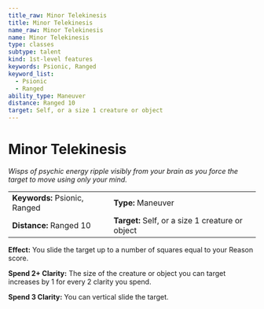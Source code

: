 ```yaml
---
title_raw: Minor Telekinesis
title: Minor Telekinesis
name_raw: Minor Telekinesis
name: Minor Telekinesis
type: classes
subtype: talent
kind: 1st-level features
keywords: Psionic, Ranged
keyword_list:
  - Psionic
  - Ranged
ability_type: Maneuver
distance: Ranged 10
target: Self, or a size 1 creature or object
---
```


# Minor Telekinesis

*Wisps of psychic energy ripple visibly from your brain as you force the target to move using only your mind.*

|                               |                                                  |
| :---------------------------- | :----------------------------------------------- |
| **Keywords:** Psionic, Ranged | **Type:** Maneuver                               |
| **Distance:** Ranged 10       | **Target:** Self, or a size 1 creature or object |

**Effect:** You slide the target up to a number of squares equal to your Reason score.

**Spend 2+ Clarity:** The size of the creature or object you can target increases by 1 for every 2 clarity you spend.

**Spend 3 Clarity:** You can vertical slide the target.

